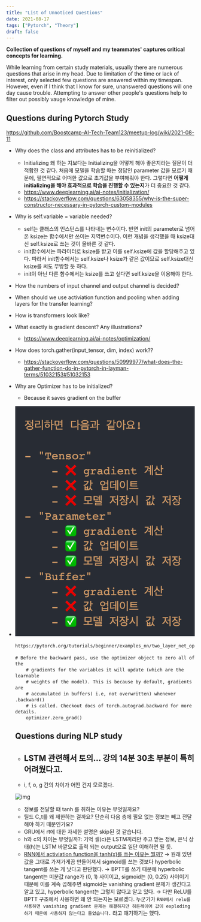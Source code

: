 ```yaml
---
title: "List of Unnoticed Questions"
date: 2021-08-17
tags: ["Pytorch", "Theory"]
draft: false
---
```


**Collection of questions of myself and my teammates' captures critical concepts for learning.**

While learning from certain study materials, usually there are numerous questions that arise in my head. Due to limitation of the time or lack of interest, only selected few questions are answered within my timespan. However, even if I think that I know for sure, unanswered questions will one day cause trouble. Attempting to answer other people's questions help to filter out possibly vauge knowledge of mine.

## Questions during Pytorch Study

https://github.com/Boostcamp-AI-Tech-Team123/meetup-log/wiki/2021-08-11

- Why does the class and attributes has to be reinitialized?

  - Initializing 왜 하는 지보다는 Initializing을 어떻게 해야 좋은지라는 질문이 더 적합한 것 같다. 처음에 모델을 학습할 때는 정답인 parameter 값을 모르기 때문에, 필연적으로 어떠한 값으로 초기값을 부여해줘야 한다. 그렇다면 **어떻게 initializing을 해야 효과적으로 학습을 진행할 수 있는지**가 더 중요한 것 같다.
  - https://www.deeplearning.ai/ai-notes/initialization/
  - https://stackoverflow.com/questions/63058355/why-is-the-super-constructor-necessary-in-pytorch-custom-modules

- Why is self.variable = variable needed?

  - self는 클래스의 인스턴스를 나타내는 변수이다. 반면 init의 parameter로 넘어온 ksize는 함수에서만 쓰이는 지역변수이다. 이런 개념을 생각했을 때 ksize대신 self.ksize로 쓰는 것이 올바른 것 같다.
  - init함수에서는 파라미터로 ksize를 받고 이를 self.ksize에 값을 할당해주고 있다. 따라서 init함수에서는 self.ksize나 ksize가 같은 값이므로 self.ksize대신 ksize를 써도 무방할 듯 하다.
  - init이 아닌 다른 함수에서는 ksize를 쓰고 싶다면 self.ksize을 이용해야 한다.

- How the numbers of input channel and output channel is decided?

- When should we use activiation function and pooling when adding layers for the transfer learning?

- How is transformers look like?

- What exactly is gradient descent? Any illustrations?

  - https://www.deeplearning.ai/ai-notes/optimization/

- How does torch.gather(input_tensor, dim, index) work??

  - https://stackoverflow.com/questions/50999977/what-does-the-gather-function-do-in-pytorch-in-layman-terms/51032153#51032153

- Why are Optimizer has to be initialized?

  - Because it saves gradient on the buffer

- ![image-20210818200138093](./image/List-of-My-Questions/image-20210818200138093.png)

  ```
  https://pytorch.org/tutorials/beginner/examples_nn/two_layer_net_optim.html
  
  # Before the backward pass, use the optimizer object to zero all of the
      # gradients for the variables it will update (which are the learnable
      # weights of the model). This is because by default, gradients are
      # accumulated in buffers( i.e, not overwritten) whenever .backward()
      # is called. Checkout docs of torch.autograd.backward for more details.
      optimizer.zero_grad()
  
  ```

  ## Questions during NLP study

  - ## LSTM 관련해서 토의... 강의 14분 30초 부분이 특히 어려웠다고.

  - i, f, o, g 간의 차이가 어떤 건지 모르겠다.

  ![img](./image/List-of-My-Questions/https%3A%2F%2Fs3-us-west-2.amazonaws.com%2Fsecure.notion-static.com%2Fa4923480-caef-4508-9a69-df0da3031220%2FUntitled.png)

  - 정보를 전달할 떄 tanh 를 취하는 이유는 무엇일까요?
  - 틸드 C_t를 왜 제한하는 걸까요? 단순히 다음 층에 필요 없는 정보는 빼고 전달해야 하기 때문인가요?
  - GRU에서 rt에 대한 자세한 설명은 skip된 것 같습니다.
  - h와 c의 차이는 무엇일까?: 기억 셀(c)은 LSTM끼리만 주고 받는 정보, 은닉 상태(h)는 LSTM 바깥으로 출력 되는 output으로 일단 이해하면 될 듯.
  - [RNN에서 activiation function을 tanh(x)를 쓰는 이유는 뭘까?](https://coding-yoon.tistory.com/132)
    → 원래 있던 값을 그대로 가져가게끔 만들어져서 sigmoid를 쓰는 것보다 hyperbolic tangent를 쓰는 게 낫다고 판단했다. → BPTT를 쓰기 때문에 hyperbolic tangent는 미분값 range가 (0, 1) 사이이고, sigmoid는 (0, 0.25) 사이이기 때문에 이를 계속 곱해주면 sigmoid는 vanishing gradient 문제가 생긴다고 알고 있고, hyperbolic tangent는 그렇지 않다고 알고 있다. → 다만 ReLU를 BPTT 구조에서 사용하면 왜 안 되는지는 모르겠다. 누군가가 `RNN에서 relu를 사용하면 vanishing gradient 문제는 해결하지만 히든레이어 값이 exploding 하기 때문에 사용하지 않는다고 들었습니다.` 라고 얘기하기는 했다.

